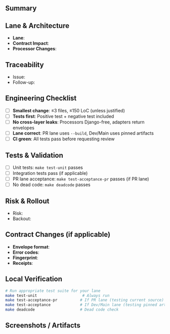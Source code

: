 ## Summary
<!-- One-liner: smallest correct change that keeps CI green -->

## Lane & Architecture
- **Lane**: <!-- PR (test current source) OR Dev/Main (test pinned artifacts) -->
- **Contract Impact**: <!-- Envelope/paths/error codes/fingerprints affected -->
- **Processor Changes**: <!-- Django-free compliance if touching processors -->

## Traceability
- Issue: <!-- #123 or link (if applicable) -->
- Follow-up: <!-- Issues this creates/blocks (if any) -->

## Engineering Checklist
- [ ] **Smallest change**: ≤3 files, ≤150 LoC (unless justified)
- [ ] **Tests first**: Positive test + negative test included
- [ ] **No cross-layer leaks**: Processors Django-free, adapters return envelopes
- [ ] **Lane correct**: PR lane uses `--build`, Dev/Main uses pinned artifacts
- [ ] **CI green**: All tests pass before requesting review

## Tests & Validation
- [ ] Unit tests: `make test-unit` passes
- [ ] Integration tests pass (if applicable)
- [ ] PR lane acceptance: `make test-acceptance-pr` passes (if PR lane)
- [ ] No dead code: `make deadcode` passes

## Risk & Rollout
- Risk: <!-- low/med/high + why -->
- Backout: <!-- exact steps -->

## Contract Changes (if applicable)
- **Envelope format**: <!-- Success/error envelope changes -->
- **Error codes**: <!-- New ERR_* codes or changes to existing -->
- **Fingerprint**: <!-- env_fingerprint component changes -->
- **Receipts**: <!-- Receipt field additions/changes -->

## Local Verification
```bash
# Run appropriate test suite for your lane
make test-unit                    # Always run
make test-acceptance-pr          # If PR lane (testing current source)
make test-acceptance             # If Dev/Main lane (testing pinned artifacts)
make deadcode                    # Dead code check
```

## Screenshots / Artifacts
<!-- Include any relevant outputs, logs, or artifacts -->

